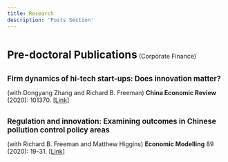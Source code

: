 ```yaml
---
title: Research
description: 'Posts Section'
---
```


<hr style="height:15px; visibility:hidden;" />


<big><big><big><b>Pre-doctoral Publications</b></big></big></big> (Corporate Finance)

<hr style="height:3px; visibility:hidden;" />

<big><b>Firm dynamics of hi-tech start-ups: Does innovation matter?</b></big>

(with Dongyang Zhang and Richard B. Freeman) <b>China Economic Review</b> (2020): 101370.  <a target="_blank" rel="noopener noreferrer" href="https://www.sciencedirect.com/science/article/abs/pii/S1043951X19301312">[Link]</a>

<hr style="height:3px; visibility:hidden;" />

<big><b>Regulation and innovation: Examining outcomes in Chinese pollution control policy areas</b></big>

(with Richard B. Freeman and Matthew Higgins) <b>Economic Modelling</b> 89 (2020): 19-31.  <a target="_blank" rel="noopener noreferrer" href="https://www.sciencedirect.com/science/article/abs/pii/S0264999318301044">[Link]</a>
